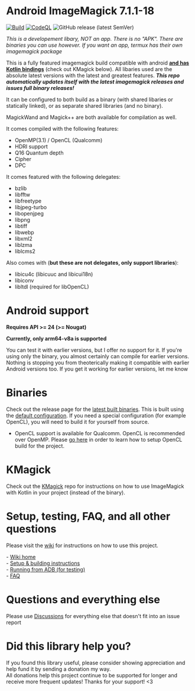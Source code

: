 
# Android ImageMagick 7.1.1-18

[![Build](https://github.com/MolotovCherry/Android-ImageMagick7/actions/workflows/build.yml/badge.svg?event=push)](https://github.com/MolotovCherry/Android-ImageMagick7/actions/workflows/build.yml) [![CodeQL](https://github.com/MolotovCherry/Android-ImageMagick7/actions/workflows/codeql-analysis.yml/badge.svg)](https://github.com/MolotovCherry/Android-ImageMagick7/actions/workflows/codeql-analysis.yml) ![GitHub release (latest SemVer)](https://img.shields.io/github/v/release/MolotovCherry/Android-ImageMagick7?style=plastic)

*This is a developement libary, NOT an app. There is no "APK". There are binaries you can use however. If you want an app, termux has their own imagemagick package*

This is a fully featured imagemagick build compatible with android [__and has Kotlin bindings__](https://github.com/MolotovCherry/kmagick) (check out KMagick below). All libaries used are the absolute latest versions with the latest and greatest features. ___This repo automatically updates itself with the latest imagemagick releases and issues full binary releases!___

It can be configured to both build as a binary (with shared libaries or statically linked), or as separate shared libraries (and no binary).

MagickWand and Magick++ are both available for compilation as well.

It comes compiled with the following features:

- OpenMP(3.1) / OpenCL (Qualcomm)
- HDRI support
- Q16 Quantum depth
- Cipher
- DPC

It comes featured with the following delegates:

 - bzlib
 - libfftw
 - libfreetype
 - libjpeg-turbo
 - libopenjpeg
 - libpng
 - libtiff
 - libwebp
 - libxml2
 - liblzma
 - liblcms2

Also comes with (**but these are not delegates, only support libraries**):
- libicu4c (libicuuc and libicui18n)
- libiconv
- libltdl (required for libOpenCL)

# Android support

**Requires API >= 24 (>= Nougat)**

**Currently, only arm64-v8a is supported**

You can test it with earlier versions, but I offer no support for it. If you're using only the binary, you almost certainly can compile for earlier versions. Nothing is stopping you from theoterically making it compatible with earlier Android versions too. If you get it working for earlier versions, let me know

# Binaries

Check out the release page for the [latest built binaries](https://github.com/MolotovCherry/Android-ImageMagick7/releases). This is built using the [default configuration](https://github.com/MolotovCherry/Android-ImageMagick7/blob/master/Application.mk). If you need a special configuration (for example OpenCL), you will need to build it for yourself from source.

- OpenCL support is available for Qualcomm. OpenCL is recommended over OpenMP. Please [go here](https://github.com/MolotovCherry/Android-ImageMagick7/tree/master/libopencl/qualcomm/lib) in order to learn how to setup OpenCL build for the project.

# KMagick

Check out the [KMagick](https://github.com/MolotovCherry/kmagick) repo for instructions on how to use ImageMagick with Kotlin in your project (instead of the binary).

# Setup, testing, FAQ, and all other questions

Please visit the [wiki](https://github.com/MolotovCherry/Android-ImageMagick7/wiki) for instructions on how to use this project.

\- [Wiki home](https://github.com/MolotovCherry/Android-ImageMagick7/wiki)  
\- [Setup & building instructions](https://github.com/MolotovCherry/Android-ImageMagick7/wiki/Setup--&--building-instructions)  
\- [Running from ADB (for testing)](https://github.com/MolotovCherry/Android-ImageMagick7/wiki/Running-from-ADB-(for-testing))  
\- [FAQ](https://github.com/MolotovCherry/Android-ImageMagick7/wiki/FAQ)

# Questions and everything else
Please use [Discussions](https://github.com/MolotovCherry/Android-ImageMagick7/discussions) for everything else that doesn't fit into an issue report

# Did this library help you?

If you found this library useful, please consider showing appreciation and help fund it by sending a donation my way.  
All donations help this project continue to be supported for longer and receive more frequent updates! Thanks for your support! <3
